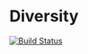 # Diversity

[![Build Status](https://travis-ci.org/richardreeve/Diversity.jl.svg?branch=master)](https://travis-ci.org/richardreeve/Diversity.jl)
